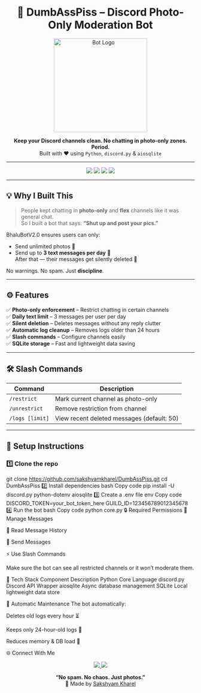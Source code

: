 <!-- =============================== -->
<!--      BhaluBOTV2.0 README    -->
<!-- =============================== -->

<h1 align="center">🤖 DumbAssPiss – Discord Photo-Only Moderation Bot</h1>

<p align="center">
  <img src="https://i.imgur.com/f0h8jQr.png" width="250px" alt="Bot Logo"/>
</p>

<p align="center">
  <b>Keep your Discord channels clean. No chatting in photo-only zones. Period.</b><br>
  Built with ❤️ using <code>Python</code>, <code>discord.py</code> & <code>aiosqlite</code>
</p>

---

<p align="center">
  <img src="https://img.shields.io/badge/Python-3.11-blue?logo=python&logoColor=white">
  <img src="https://img.shields.io/badge/discord.py-v2.0-blue?logo=discord&logoColor=white">
  <img src="https://img.shields.io/badge/SQLite-Database-orange?logo=sqlite&logoColor=white">
  <img src="https://img.shields.io/github/license/sakshyamkharel/DumbAssPiss">
</p>

---

## 💡 Why I Built This

> People kept chatting in **photo-only** and **flex** channels like it was general chat.  
> So I built a bot that says: **“Shut up and post your pics.”**  

BhaluBotV2.0 ensures users can only:
- Send unlimited photos 📸  
- Send up to **3 text messages per day** 💬  
After that — their messages get silently deleted 🚫  

No warnings. No spam. Just **discipline**.

---

## ⚙️ Features

✅ **Photo-only enforcement** – Restrict chatting in certain channels  
✅ **Daily text limit** – 3 messages per user per day  
✅ **Silent deletion** – Deletes messages without any reply clutter  
✅ **Automatic log cleanup** – Removes logs older than 24 hours  
✅ **Slash commands** – Configure channels easily  
✅ **SQLite storage** – Fast and lightweight data saving  

---

## 🛠️ Slash Commands

| Command | Description |
|----------|-------------|
| `/restrict` | Mark current channel as photo-only |
| `/unrestrict` | Remove restriction from channel |
| `/logs [limit]` | View recent deleted messages (default: 50) |

---

## 🧠 Setup Instructions

### 1️⃣ Clone the repo
git clone https://github.com/sakshyamkharel/DumbAssPiss.git
cd DumbAssPiss
2️⃣ Install dependencies
bash
Copy code
pip install -U discord.py python-dotenv aiosqlite
3️⃣ Create a .env file
env
Copy code
DISCORD_TOKEN=your_bot_token_here
GUILD_ID=123456789012345678
4️⃣ Run the bot
bash
Copy code
python core.py
🔒 Required Permissions
🧹 Manage Messages

📖 Read Message History

💬 Send Messages

⚡ Use Slash Commands

Make sure the bot can see all restricted channels or it won’t moderate them.

🧩 Tech Stack
Component	Description
Python	Core Language
discord.py	Discord API Wrapper
aiosqlite	Async database management
SQLite	Local lightweight data store

🧼 Automatic Maintenance
The bot automatically:

Deletes old logs every hour ⏳

Keeps only 24-hour-old logs 🧾

Reduces memory & DB load 🚀

🌐 Connect With Me
<p align="center"> <a href="https://github.com/sakshyamkharel"> <img src="https://img.shields.io/badge/GitHub-sakshyamkharel-181717?style=for-the-badge&logo=github&logoColor=white"/> </a> <a href="https://linkedin.com"> <img src="https://img.shields.io/badge/LinkedIn-Sakshyam-blue?style=for-the-badge&logo=linkedin&logoColor=white"/> </a> </p>
<p align="center"> <b>“No spam. No chaos. Just photos.”</b><br> 🧠 Made by <a href="https://github.com/sakshyamkharel">Sakshyam Kharel</a> </p>
